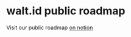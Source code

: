 # walt.id public roadmap

Visit our public roadmap [on notion](https://walt-id.notion.site/fcde1687baab42378b3047d4a22eeaca?v=1140dd17c17b4726a70cc1465d20866d&pvs=4)
